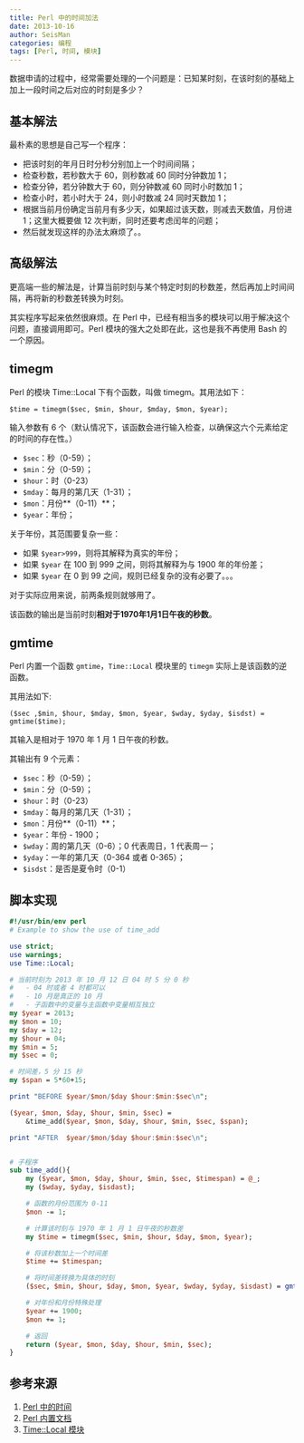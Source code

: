 ```yaml
---
title: Perl 中的时间加法
date: 2013-10-16
author: SeisMan
categories: 编程
tags: [Perl, 时间, 模块]
---
```


数据申请的过程中，经常需要处理的一个问题是：已知某时刻，在该时刻的基础上加上一段时间之后对应的时刻是多少？

<!--more-->

## 基本解法

最朴素的思想是自己写一个程序：

-   把该时刻的年月日时分秒分别加上一个时间间隔；
-   检查秒数，若秒数大于 60，则秒数减 60 同时分钟数加 1；
-   检查分钟，若分钟数大于 60，则分钟数减 60 同时小时数加 1；
-   检查小时，若小时大于 24，则小时数减 24 同时天数加 1；
-   根据当前月份确定当前月有多少天，如果超过该天数，则减去天数值，月份进 1；这里大概要做 12 次判断，同时还要考虑闰年的问题；
-   然后就发现这样的办法太麻烦了。。

## 高级解法

更高端一些的解法是，计算当前时刻与某个特定时刻的秒数差，然后再加上时间间隔，再将新的秒数差转换为时刻。

其实程序写起来依然很麻烦。在 Perl 中，已经有相当多的模块可以用于解决这个问题，直接调用即可。Perl 模块的强大之处即在此，这也是我不再使用 Bash 的一个原因。

## timegm

Perl 的模块 Time::Local 下有个函数，叫做 timegm。其用法如下：

    $time = timegm($sec, $min, $hour, $mday, $mon, $year);

输入参数有 6 个（默认情况下，该函数会进行输入检查，以确保这六个元素给定的时间的存在性。）

-   `$sec`：秒（0-59）；
-   `$min`：分（0-59）；
-   `$hour`：时（0-23）
-   `$mday`：每月的第几天（1-31）；
-   `$mon`：月份**（0-11）**；
-   `$year`：年份；

关于年份，其范围要复杂一些：

-   如果 `$year>999`，则将其解释为真实的年份；
-   如果 `$year` 在 100 到 999 之间，则将其解释为与 1900 年的年份差；
-   如果 `$year` 在 0 到 99 之间，规则已经复杂的没有必要了。。。

对于实际应用来说，前两条规则就够用了。

该函数的输出是当前时刻**相对于1970年1月1日午夜的秒数**。

## gmtime

Perl 内置一个函数 `gmtime`，`Time::Local` 模块里的 `timegm` 实际上是该函数的逆函数。

其用法如下:

    ($sec ,$min, $hour, $mday, $mon, $year, $wday, $yday, $isdst) = gmtime($time);

其输入是相对于 1970 年 1 月 1 日午夜的秒数。

其输出有 9 个元素：

-   `$sec`：秒（0-59）；
-   `$min`：分（0-59）；
-   `$hour`：时（0-23）
-   `$mday`：每月的第几天（1-31）；
-   `$mon`：月份**（0-11）**；
-   `$year`：年份 - 1900；
-   `$wday`：周的第几天（0-6）；0 代表周日，1 代表周一；
-   `$yday`：一年的第几天（0-364 或者 0-365）；
-   `$isdst`：是否是夏令时（0-1）

## 脚本实现

``` perl
#!/usr/bin/env perl
# Example to show the use of time_add

use strict;
use warnings;
use Time::Local;

# 当前时刻为 2013 年 10 月 12 日 04 时 5 分 0 秒
#   - 04 时或者 4 时都可以
#   - 10 月是真正的 10 月
#   - 子函数中的变量与主函数中变量相互独立
my $year = 2013;
my $mon = 10;
my $day = 12;
my $hour = 04;
my $min = 5;
my $sec = 0;

# 时间差，5 分 15 秒
my $span = 5*60+15;

print "BEFORE $year/$mon/$day $hour:$min:$sec\n";

($year, $mon, $day, $hour, $min, $sec) =
    &time_add($year, $mon, $day, $hour, $min, $sec, $span);

print "AFTER  $year/$mon/$day $hour:$min:$sec\n";


# 子程序
sub time_add(){
    my ($year, $mon, $day, $hour, $min, $sec, $timespan) = @_;
    my ($wday, $yday, $isdast);

    # 函数的月份范围为 0-11
    $mon -= 1;

    # 计算该时刻与 1970 年 1 月 1 日午夜的秒数差
    my $time = timegm($sec, $min, $hour, $day, $mon, $year);

    # 将该秒数加上一个时间差
    $time += $timespan;

    # 将时间差转换为具体的时刻
    ($sec, $min, $hour, $day, $mon, $year, $wday, $yday, $isdast) = gmtime($time);

    # 对年份和月份特殊处理
    $year += 1900;
    $mon += 1;

    # 返回
    return ($year, $mon, $day, $hour, $min, $sec);
}
```

## 参考来源

1.  [Perl 中的时间](http://cn.perlmaven.com/the-year-19100)
2.  [Perl 内置文档](http://perldoc.perl.org/functions/localtime.html)
3.  [Time::Local 模块](http://perldoc.perl.org/Time/Local.html)
